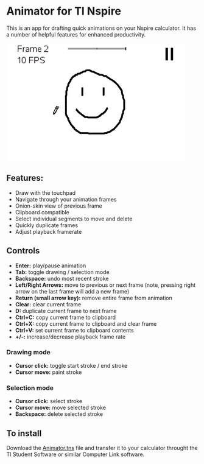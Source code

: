 # Animator for TI Nspire
This is an app for drafting quick animations on your Nspire calculator.
It has a number of helpful features for enhanced productivity.

![Image](https://raw.githubusercontent.com/mattrossman/nspire-animator/master/img/demo.gif)

## Features:
- Draw with the touchpad
- Navigate through your animation frames
- Onion-skin view of previous frame
- Clipboard compatible
- Select individual segments to move and delete
- Quickly duplicate frames
- Adjust playback framerate

## Controls
- **Enter:** play/pause animation
- **Tab:** toggle drawing / selection mode
- **Backspace:** undo most recent stroke
- **Left/Right Arrows:** move to previous or next frame (note, pressing right arrow on the last frame will add a new frame)
- **Return (small arrow key):** remove entire frame from animation
- **Clear:** clear current frame
- **D:** duplicate current frame to next frame
- **Ctrl+C:** copy current frame to clipboard
- **Ctrl+X:** copy current frame to clipboard and clear frame
- **Ctrl+V:** set current frame to clipboard contents
- **+/-:** increase/decrease playback frame rate

### Drawing mode
- **Cursor click:** toggle start stroke / end stroke
- **Cursor move:** paint stroke

### Selection mode
- **Cursor click:** select stroke
- **Cursor move:** move selected stroke
- **Backspace:** delete selected stroke

## To install
Download the [Animator.tns](Animator.tns) file and transfer it to your calculator throught the TI Student Software or similar Computer Link software.